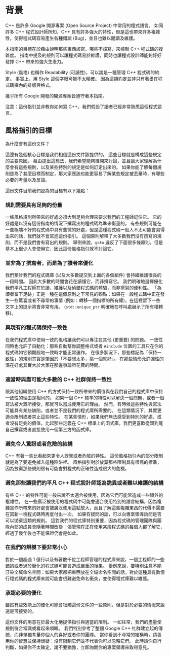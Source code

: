 # 背景

C++ 是許多 Google 開源專案 (Open Source Project) 中常用的程式語言。 如同許多 C++ 程式設計師所知，C++ 具有許多強大的特性，但是這也帶來許多複雜性，使得程式碼容易產生各種錯誤 (Bug)，並且也難以閱讀及維護。

本指南的目標在於藉由說明那些東西該寫、哪些不該寫，來控制 C++ 程式碼的複雜度。 指南中提及的規則可以讓程式碼易於維護，同時也讓程式設計師能夠好好發揮 C++ 帶來的強大生產力。

Style (風格) 也稱作 Readability (可讀性)，可以說是一種管理 C++ 程式碼的約定。 事實上，用 Style 這個字眼可能不太精確。 因為這類約定並非只有著墨在程式碼檔內的排版與格式。

幾乎所有 Google 開發的開源專案皆遵守著本指南。

注意：這份指引並非教你如何寫 C++，我們假設了讀者已經非常熟悉這個程式語言。

## 風格指引的目標

為什麼會有這份文件？

這邊有幾個核心目標是我們相信這份文件該提供的。 這些目標就是構成這些規定的主要原因。 藉由提出這想法，我們希望能夠攤開來討論，並且讓大家理解為什麼會有這些規則，以及某些特別的規定是如何訂定出來的。 如果你能了解每個規則是為了甚麼目標而制定，那大家應該也能更容易了解某些規定被丟棄時，有哪些必要的考量以及反論。

這份文件目前我們認為的目標有以下幾點：

### 規則需要具有足夠的份量

一條風格規則所帶來的好處必須大到足夠合理來要求我們的工程師記住它。 它的好處是以沒有這份指南的情況下撰寫出的程式碼為準來衡量的。 有些規則可能在一些極端不好的程式碼中具有些微的好處，但是這種程式碼一般人不太可能會寫得出來的話，我們就不會寫進這份指引。 這個原則解釋了大多數我們沒有撰寫的規則，而不是我們會有寫出的規則。 舉例來說，`goto` 違反了下面很多條原則，但是基本上很少人會使用它，因此這份風格指引就不討論它。

### 並非為了撰寫者，而是為了讀者來優化

我們預計我們的程式碼庫 (以及大多數提交到上面的各個組件) 會持續維護很長的一段時間。 因此大多數的時間會花在讀懂它，而非撰寫它。 我們明確地選擇優化我們平凡工程師在於讀、維護以及偵錯程式碼的體驗，而非撰寫的便利性。 「為讀者留下足跡」正是一種在這個原則之下常見的觀點：如果在一段程式碼中正在發生一些驚喜或者不尋常的事情 (例如：轉移一個指標的所有權)，在這裡留下一些文字上的提示將會非常有用。 (`std::unique_ptr` 明確地在呼叫處展示了所有權轉移)。

### 與現有的程式碼保持一致性

在我們程式庫中使用一致的風格讓我們可以專注在其他 (更重要) 的問題。 一致性同時也允許了自動化：那些自動幫你調整格式或者 `#include` 位置的工具只在你的程式碼如它預期般地一致時才能正常運作。 在很多狀況下，那些標記為「保持一致性」的規則其實是肇因於「不要想太多，挑一個就好」。 在那些情形允許彈性的潛在好處其實大於大家在那邊爭論所花費的時間。

### 適當時與盡可能大多數的 C++ 社群保持一致性

跟其他組織使用 C++ 的方式保持一致所帶來的價值與在我們自己的程式庫中保持一致性的理由是相同的。 如果一個 C++ 標準的特性可以解決一個問題，或者一個寫法被大眾所接受，那就可以當成使用它的理由。 然而，有時候這些特性與寫法可能具有某些缺陷，或者並不是我們的程式庫所需要的。 在這類情況下，其實更適合限制或者禁止這些特性。 在某些情形，如果我們無法感受到特別的好處，或者沒有足夠的價值，比起那些定義在 C++ 標準上的函式庫，我們更喜歡從頭到尾自己撰寫或者直接使用一個第三方的函式庫。

### 避免令人驚訝或者危險的結構

C++ 有著一些比看起來更令人訝異或者危險的特性。 這份風格指引內的部分限制就是為了要避免掉入這種陷阱裡。 風格指引對於放棄那些限制具有很高的標準，因為放棄那些規則很有可能會對程式的正確性造成很大的危機。

### 避免那些讓我們的平凡 C++ 程式設計師認為詭異或者難以維護的結構

有些 C++ 的特性可能一般來說不太適合被使用，因為它們可能常造成一些額外的複雜性。 在一些廣泛被使用的程式碼中可能會適合使用特別的語言結構，因為複雜實作所帶來的好處會被廣泛使用這點放大，而且了解這些複雜東西的代價不需要在寫新一塊程式碼時再度付出一次。 如果有疑問的話，可以向專案領導詢問是否可以拋棄這類的規則。 這對我們的程式庫特別重要，因為程式碼的管理團隊與團隊內部的成員會隨著時間改變：儘管現在正在使用某段程式碼的每個人都了解它，經過了幾年後也不能保證仍會是如此。

### 在我們的規模下要非常小心

對於一個超過 1 億行以及有著數千位工程師管理的程式庫來說，一個工程師的一些錯誤或者過於簡化的程式碼可能會造成嚴重的後果。 舉例來說，要特別注意不能汙染全域命名空間：如果大家都把東西放在全域命名空間的話，對於這種具有數億行程式碼的程式庫來說可能會很難避免命名衝突，並使得程式庫難以維護。

### 承認必要的優化

雖然有些效能上的優化可能會牴觸這份文件的一些原則，但是對於必要的情況來說還是可接受的。

這份文件的用意在於最大化地提供指引與適當的限制。 一如往常，我們的盡量使規則符合常識或看起來順眼。 我們特別參考了整個 Google C++ 社群建立起的傳統，而非單獨考量你個人的喜好或者你的團隊。 當你看到不尋常的結構時，請善用你的智慧並保持懷疑：沒有限制它們並不代表你可以忽略它們。 此時請你自行判斷，如果你不太確定，請不要猶豫，立即詢問你的專案領導來取得意見。

